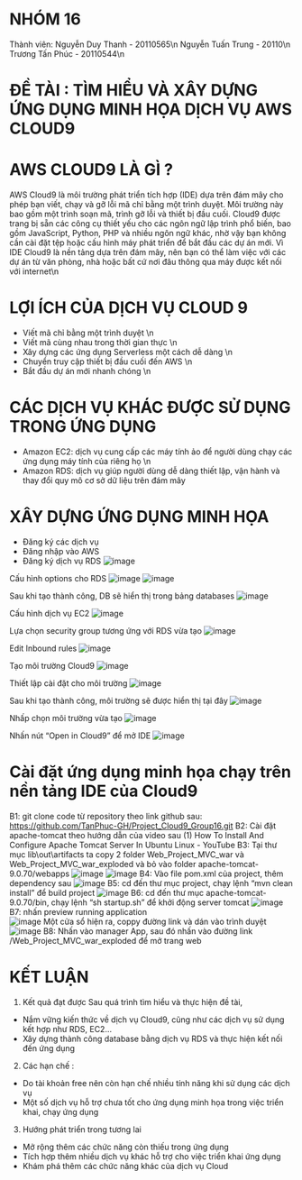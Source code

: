 # NHÓM 16
Thành viên:
Nguyễn Duy Thanh - 20110565\n
Nguyễn Tuấn Trung - 20110\n
Trương Tấn Phúc - 20110544\n
# ĐỀ TÀI : TÌM HIỂU VÀ XÂY DỰNG ỨNG DỤNG MINH HỌA DỊCH VỤ AWS CLOUD9

# AWS CLOUD9 LÀ GÌ ?
AWS Cloud9 là môi trường phát triển tích hợp (IDE) dựa trên đám mây cho phép bạn viết, chạy và gỡ lỗi mã chỉ bằng một trình duyệt. Môi trường này bao gồm một trình soạn mã, trình gỡ lỗi và thiết bị đầu cuối. Cloud9 được trang bị sẵn các công cụ thiết yếu cho các ngôn ngữ lập trình phổ biến, bao gồm JavaScript, Python, PHP và nhiều ngôn ngữ khác, nhờ vậy bạn không cần cài đặt tệp hoặc cấu hình máy phát triển để bắt đầu các dự án mới. Vì IDE Cloud9 là nền tảng dựa trên đám mây, nên bạn có thể làm việc với các dự án từ văn phòng, nhà hoặc bất cứ nơi đâu thông qua máy được kết nối với internet\n
# LỢI ÍCH CỦA DỊCH VỤ CLOUD 9
  - Viết mã chỉ bằng một trình duyệt \n
  - Viết mã cùng nhau trong thời gian thực \n
  - Xây dựng các ứng dụng Serverless một cách dễ dàng \n
  - Chuyển truy cập thiết bị đầu cuối đến AWS \n
  - Bắt đầu dự án mới nhanh chóng \n
# CÁC DỊCH VỤ KHÁC ĐƯỢC SỬ DỤNG TRONG ỨNG DỤNG
- Amazon EC2: dịch vụ cung cấp các máy tính ảo để người dùng chạy các ứng dụng máy tính của riêng họ \n
- Amazon RDS: dịch vụ giúp người dùng dễ dàng thiết lập, vận hành và thay đổi quy mô cơ sở dữ liệu trên đám mây

# XÂY DỰNG ỨNG DỤNG MINH HỌA
- Đăng ký các dịch vụ
- Đăng nhập vào AWS 
-	Đăng ký dịch vụ RDS 
	![image](https://user-images.githubusercontent.com/94969319/206835665-9ccd82c3-fe15-41ef-988f-ee5210d27714.png)

Cấu hình options cho RDS 
 ![image](https://user-images.githubusercontent.com/94969319/206835669-618c1d8c-5586-4479-9be6-76c9eb43dfe4.png)
![image](https://user-images.githubusercontent.com/94969319/206835673-85d43d9f-4dc7-48df-b53b-a75a9f9e7288.png)

Sau khi tạo thành công, DB sẽ hiển thị trong bảng databases 
![image](https://user-images.githubusercontent.com/94969319/206835677-3d0fefa1-9b10-4d2c-b0d5-984521bfed6e.png)

Cấu hình dịch vụ EC2 
![image](https://user-images.githubusercontent.com/94969319/206835678-9e76d4d3-b22b-4cf8-965b-a89eebef4d1b.png)

Lựa chọn security group tương ứng với RDS vừa tạo 
![image](https://user-images.githubusercontent.com/94969319/206835679-2c8a5325-5997-44f5-883c-17d5f91a91b5.png)

Edit Inbound rules
 ![image](https://user-images.githubusercontent.com/94969319/206835680-785bcbf1-b88a-445f-91a5-f407ea009e39.png)

Tạo môi trường Cloud9
 ![image](https://user-images.githubusercontent.com/94969319/206835681-cb3f546d-5745-476a-b286-b28379f174e4.png)

Thiết lập cài đặt cho môi trường 
 ![image](https://user-images.githubusercontent.com/94969319/206835684-918e43f3-6bf8-4374-a4d5-94237a045f75.png)

Sau khi tạo thành công, môi trường sẽ được hiển thị tại đây 
![image](https://user-images.githubusercontent.com/94969319/206835687-8d689d45-eed0-4553-9003-a21a17181758.png)

Nhấp chọn môi trường vừa tạo 
![image](https://user-images.githubusercontent.com/94969319/206835692-04d46659-de22-4454-b91b-552749e6a5e1.png)

Nhấn nút “Open in Cloud9” để mở IDE 
![image](https://user-images.githubusercontent.com/94969319/206835693-6c25ef85-7d56-4d3c-84c4-046e92650059.png)

# Cài đặt ứng dụng minh họa chạy trên nền tảng IDE của Cloud9
B1: git clone code từ repository theo link github sau: 
	https://github.com/TanPhuc-GH/Project_Cloud9_Group16.git
B2: Cài đặt apache-tomcat theo hướng dẫn của video sau
	(1) How To Install And Configure Apache Tomcat Server In Ubuntu Linux - YouTube
B3: Tại thư mục lib\out\artifacts ta copy 2 folder Web_Project_MVC_war và Web_Project_MVC_war_exploded và bỏ vào folder apache-tomcat-9.0.70/webapps
![image](https://user-images.githubusercontent.com/94969319/206835710-72ef4356-f911-495e-9664-38d55c14f447.png)
![image](https://user-images.githubusercontent.com/94969319/206835713-baff1e2f-0926-4123-997a-50cbdc5d6ec0.png)
B4: Vào file pom.xml của project, thêm dependency sau
![image](https://user-images.githubusercontent.com/94969319/206835718-15d2a07f-ece7-4256-a83c-213d0bc929b9.png)
B5: cd đến thư mục project, chạy lệnh “mvn clean install” để build project
![image](https://user-images.githubusercontent.com/94969319/206835719-afb0c3b6-84cd-410b-9c6c-1b11d497ed3d.png)
B6: cd đến thư mục apache-tomcat-9.0.70/bin, chạy lệnh “sh startup.sh” để khởi động server tomcat
![image](https://user-images.githubusercontent.com/94969319/206835723-af18be4f-48bf-4956-9f79-2abb9715f8a6.png)
B7: nhấn preview running application  
![image](https://user-images.githubusercontent.com/94969319/206835729-283c8e2e-65ef-48b2-a126-a7bc3eef59a5.png)
Một cửa sổ hiện ra, coppy đường link và dán vào trình duyệt
![image](https://user-images.githubusercontent.com/94969319/206835734-925ac941-3a65-46f6-b0ec-75d305636b3c.png)
B8: Nhấn vào manager App, sau đó nhấn vào đường link /Web_Project_MVC_war_exploded để mở trang web

# KẾT LUẬN 
1. Kết quả đạt được
Sau quá trình tìm hiểu và thực hiện đề tài, 
-	Nắm vững kiến thức về dịch vụ Cloud9, cũng như các dịch vụ sử dụng kết hợp như RDS, EC2…
-	Xây dựng thành công database bằng dịch vụ RDS và thực hiện kết nối đến ứng dụng
2. Các hạn chế :
-	Do tài khoản free nên còn hạn chế nhiều tính năng khi sử dụng các dịch vụ
-	Một số dịch vụ hỗ trợ chưa tốt cho ứng dụng minh họa trong việc triển khai, chạy ứng dụng
3. Hướng phát triển trong tương lai
-	Mở rộng thêm các chức năng còn thiếu trong ứng dụng
-	Tích hợp thêm nhiều dịch vụ khác hỗ trợ cho việc triển khai ứng dụng
-	Khám phá thêm các chức năng khác của dịch vụ Cloud



